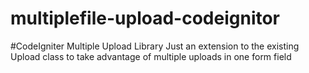 # multiplefile-upload-codeignitor
#CodeIgniter Multiple Upload Library Just an extension to the existing Upload class to take advantage of multiple uploads in one form field
